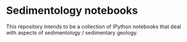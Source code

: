 Sedimentology notebooks
=======================
This repository intends to be a collection of IPython notebooks that deal with aspects of sedimentology / sedimentary geology.

